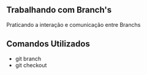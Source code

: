 ## Trabalhando com Branch's

Praticando a interação e comunicação entre Branchs

## Comandos Utilizados

- git branch
- git checkout
